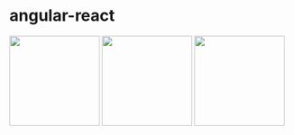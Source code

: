 # angular-react

<img style="floal:left;" src="https://cloud.githubusercontent.com/assets/6887120/10417856/79f40da6-704a-11e5-9471-2c0c793a3683.png" width=160 />

<img style="floal:left;" src="https://cloud.githubusercontent.com/assets/6887120/10417857/79faf648-704a-11e5-9213-d407ecc31bad.png" width=160 />

<img style="floal:left;" src="https://cloud.githubusercontent.com/assets/6887120/10417858/79ffdb36-704a-11e5-859d-d8aceae2f4a6.png" width=160 />
